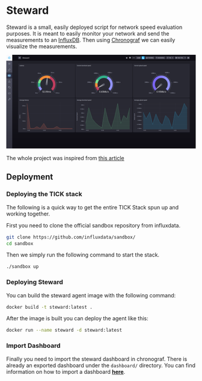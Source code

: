 Steward
=======

Steward is a small, easily deployed script for network speed evaluation purposes.
It is meant to easily monitor your network and send the measurements to an [InfluxDB](https://www.influxdata.com/products/influxdb-overview/).
Then using [Chronograf](https://www.influxdata.com/time-series-platform/chronograf/) we can easily visualize the measurements.

![Example](https://raw.githubusercontent.com/gph03n1x/Steward/main/images/Screenshot_2020-11-01%20Chronograf.png)

The whole project was inspired from [this article](http://www.pibits.net/learning/how-to-measure-internet-speed-in-python-using-speedtest.php)


Deployment
----------

### Deploying the TICK stack
The following is a quick way to get the entire TICK Stack spun up and working together.

First you need to clone the official sandbox repository from influxdata.
```bash
git clone https://github.com/influxdata/sandbox/
cd sandbox
```
Then we simply run the following command to start the stack.

```bash
./sandbox up
```
### Deploying Steward
You can build the steward agent image with the following command:
```bash
docker build -t steward:latest .
```

After the image is built you can deploy the agent like this:
```bash
docker run --name steward -d steward:latest
```

### Import Dashboard

Finally you need to import the steward dashboard in chronograf.
There is already an exported dashboard under the `dashboard/` directory.
You can find information on how to import a dashboard **[here](https://docs.influxdata.com/chronograf/v1.8/administration/import-export-dashboards/#import-a-dashboard)**.
